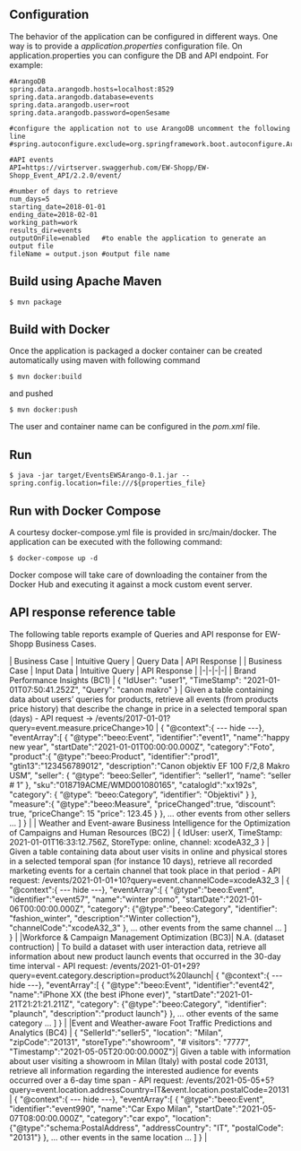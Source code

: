 ## Configuration
The behavior of the application can be configured in different ways. One way is to provide a *application.properties* configuration file.
On application.properties you can configure the DB and API endpoint.
For example:

```
#ArangoDB
spring.data.arangodb.hosts=localhost:8529
spring.data.arangodb.database=events
spring.data.arangodb.user=root
spring.data.arangodb.password=openSesame

#configure the application not to use ArangoDB uncomment the following line
#spring.autoconfigure.exclude=org.springframework.boot.autoconfigure.ArangoAutoConfiguration 

#API events
API=https://virtserver.swaggerhub.com/EW-Shopp/EW-Shopp_Event_API/2.2.0/event/

#number of days to retrieve
num_days=5
starting_date=2018-01-01
ending_date=2018-02-01
working_path=work
results_dir=events
outputOnFile=enabled   #to enable the application to generate an output file
fileName = output.json #output file name
```

## Build using Apache Maven
```
$ mvn package
```

## Build with Docker 
Once the application is packaged a docker container can be created automatically using maven with following command

```
$ mvn docker:build
```
and pushed

```
$ mvn docker:push
```
The user and container name can be configured in the *pom.xml* file.


## Run
```
$ java -jar target/EventsEWSArango-0.1.jar --spring.config.location=file:///${properties_file}
``` 


## Run with Docker Compose
A courtesy docker-compose.yml file is provided in src/main/docker. The application can be 
executed with the following command: 

```
$ docker-compose up -d 
```
Docker compose will take care of downloading the container from the Docker Hub and executing it against a mock custom event server.  


## API response reference table

The following table reports example of Queries and API response for EW-Shopp Business Cases. 

| Business Case 	| Intuitive Query                                                                                                                                                                                                                                                	| Query Data                                                                    	| API Response                                                                                                                                                                                                                                                                                                                                                                                                                                                                                                                                                                                                                                                                                                                          	|
| Business Case | Input Data | Intuitive Query | API Response |
|-|-|-|-|
| Brand  Performance Insights (BC1) | { "IdUser": "user1",  "TimeStamp": "2021-01-01T07:50:41.252Z",  "Query": "canon makro" } | Given a table containing data about users’ queries for products, retrieve all events (from products price history) that describe the change in price in a selected temporal span (days) - API request -> /events/2017-01-01?query=event.measure.priceChange>10 | {  "@context":{ --- hide ---},  "eventArray":[  {  "@type":"beeo:Event",  "identifier":"event1",  "name":"happy new year",  "startDate":"2021-01-01T00:00:00.000Z",  "category":"Foto",  "product":{  "@type":"beeo:Product",  "identifier":"prod1",  "gtin13":"123456789012",  "description":"Canon objektiv EF 100 F/2,8 Makro USM”,  "seller": {  “@type”: “beeo:Seller”,  “identifier”: “seller1”,  “name”: “seller # 1”  },  "sku":"018719ACME/WMD001080165",  "catalogId":"xx192s",  "category": {  “@type”: “beeo:Category”,  “identifier”: "Objektivi"  }  },  "measure":{  "@type":"beeo:Measure",  "priceChanged":true,  “discount”: true,  “priceChange”: 15  "price": 123.45  }  },  … other events from other sellers ...  ] }	|
| Weather and Event-aware Business Intelligence for the Optimization of Campaigns and Human Resources (BC2) | { IdUser: userX,  TimeStamp: 2021-01-01T16:33:12.756Z,  StoreType: online, channel: xcodeA32_3 } |     Given a table containing data about user visits in online and physical stores in a selected temporal span (for instance 10 days), retrieve all recorded marketing events for a certain channel that took place in that period - API request: /events/2021-01-01+10?query=event.channelCode=xcodeA32_3 | {  "@context":{ --- hide ---},  "eventArray":[  {  "@type":"beeo:Event",  "identifier":"event57",  "name":"winter promo",  "startDate":"2021-01-06T00:00:00.000Z",  "category": {"@type":"beeo:Category", "identifier": "fashion_winter", "description":"Winter collection"},  "channelCode":"xcodeA32_3" },  … other events from the same channel ...  ] } |
|Workforce  &  Campaign  Management  Optimization (BC3)| N.A. (dataset contruction) | To build a dataset with user interaction data, retrieve all information about new product launch events that occurred in the 30-day time interval - API request: /events/2021-01-01+29?query=event.category.description=product\%20launch| {  "@context":{ --- hide ---},  "eventArray":[  {  "@type":"beeo:Event",  "identifier":"event42",  "name":"iPhone XX (the best iPhone ever)",  "startDate":"2021-01-21T21:21:21.211Z",  "category": {"@type":"beeo:Category", "identifier": "plaunch", "description":"product launch"} },  … other events of the same category ...  ] } |
|Event and Weather-aware Foot Traffic Predictions and Analytics (BC4) | { "SellerId":"seller5", "location": "Milan", "zipCode":"20131", "storeType":"showroom", "# visitors": "7777", "Timestamp":"2021-05-05T20:00:00.000Z"}| Given a table with information about user visiting a showroom in Milan (Italy) with postal code 20131, retrieve all information regarding the interested audience for events occurred over a 6-day time span - API request: /events/2021-05-05+5?query=event.location.addressCountry=IT\&event.location.postalCode=20131 | {  "@context":{ --- hide ---},  "eventArray":[  {  "@type":"beeo:Event",  "identifier":"event990",  "name":"Car Expo Milan",  "startDate":"2021-05-07T08:00:00.000Z",  "category":"car expo", "location": {"@type":"schema:PostalAddress", "addressCountry": "IT", "postalCode": "20131"} },  … other events in the same location ...  ] } |



